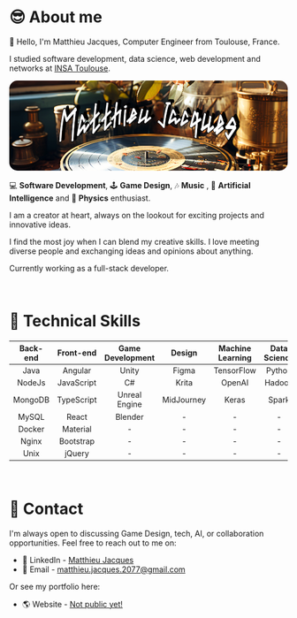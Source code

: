 

<h1> 😎 About me </h1>

👋 Hello, I'm Matthieu Jacques, Computer Engineer from Toulouse, France.

I studied software development, data science, web development and networks at [INSA Toulouse](https://www.insa-toulouse.fr/fr/index.html).

<div>
  <p align="center">
    <img src="./img/Banner_long.png" style="border-radius: 15px;" width="600" title="banner">
  </p>
</div>


💻 **Software Development**, 🕹️ **Game Design**, 🎶 **Music** , 🤖 **Artificial Intelligence** and 🧪 **Physics**  enthusiast.

I am a creator at heart, always on the lookout for exciting projects and innovative ideas.
 
I find the most joy when I can blend my creative skills. I love meeting diverse people and exchanging ideas and opinions about anything. 


Currently working as a full-stack developer.

<br>
<h1> 💼 Technical Skills </h1>

| Back-end  | Front-end  | Game Development | Design     | Machine Learning | Data Science | Project Management |
|:---------:|:----------:|:----------------:|:----------:|:----------------:|:------------:|:------------------:|
| Java      | Angular    | Unity            | Figma      | TensorFlow       | Python       | Jira               |
| NodeJs    | JavaScript | C#               | Krita      | OpenAI           | Hadoop       | Scrum              |
| MongoDB   | TypeScript | Unreal Engine    | MidJourney | Keras            | Spark        | Trello             |
| MySQL     | React      | Blender          | -          | -                | -            | -                  |
| Docker    | Material   | -                | -          | -                | -            | -                  | 
| Nginx     | Bootstrap  | -                | -          | -                | -            | -                  |
| Unix      | jQuery     | -                | -          | -                | -            | -                  |

<br>
<h1> 🤝 Contact </h1>

I'm always open to discussing Game Design, tech, AI, or collaboration opportunities. Feel free to reach out to me on:

- 💼 LinkedIn - [Matthieu Jacques](www.linkedin.com/in/matthieu-jck)
- 📧 Email - matthieu.jacques.2077@gmail.com

Or see my portfolio here:

- 🌎 Website - [Not public yet!]()
